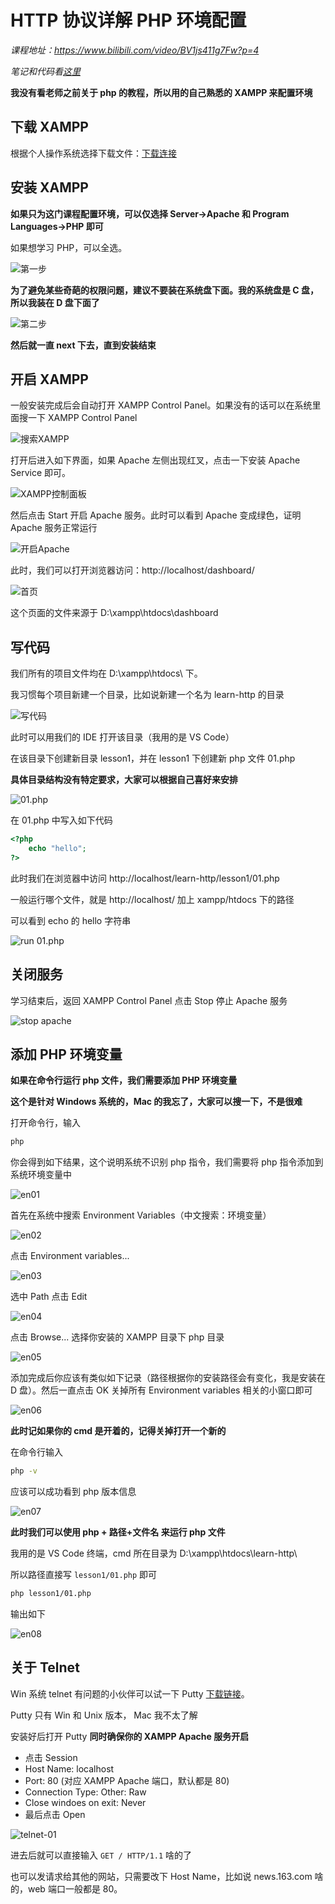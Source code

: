 # HTTP 协议详解 PHP 环境配置

_课程地址：https://www.bilibili.com/video/BV1js411g7Fw?p=4_

_笔记和代码看[这里](./notes-and-codes/README.MD)_

**我没有看老师之前关于 php 的教程，所以用的自己熟悉的 XAMPP 来配置环境**

## 下载 XAMPP

根据个人操作系统选择下载文件：[下载连接](https://www.apachefriends.org/index.html)

## 安装 XAMPP

**如果只为这门课程配置环境，可以仅选择 Server->Apache 和 Program Languages->PHP 即可**

如果想学习 PHP，可以全选。

![第一步](./screenshots/install-01.png)

**为了避免某些奇葩的权限问题，建议不要装在系统盘下面。我的系统盘是 C 盘，所以我装在 D 盘下面了**

![第二步](./screenshots/install-02.png)

**然后就一直 next 下去，直到安装结束**

## 开启 XAMPP

一般安装完成后会自动打开 XAMPP Control Panel。如果没有的话可以在系统里面搜一下 XAMPP Control Panel

![搜索XAMPP](./screenshots/run-01.png)

打开后进入如下界面，如果 Apache 左侧出现红叉，点击一下安装 Apache Service 即可。

![XAMPP控制面板](./screenshots/run-02.png)

然后点击 Start 开启 Apache 服务。此时可以看到 Apache 变成绿色，证明 Apache 服务正常运行

![开启Apache](./screenshots/run-03.png)

此时，我们可以打开浏览器访问：http://localhost/dashboard/

![首页](./screenshots/run-04.png)

这个页面的文件来源于 D:\xampp\htdocs\dashboard

## 写代码

我们所有的项目文件均在 D:\xampp\htdocs\ 下。

我习惯每个项目新建一个目录，比如说新建一个名为 learn-http 的目录

![写代码](./screenshots/coding-01.png)

此时可以用我们的 IDE 打开该目录（我用的是 VS Code）

在该目录下创建新目录 lesson1，并在 lesson1 下创建新 php 文件 01.php

**具体目录结构没有特定要求，大家可以根据自己喜好来安排**

![01.php](./screenshots/coding-02.png)

在 01.php 中写入如下代码

```php
<?php
    echo "hello";
?>
```

此时我们在浏览器中访问 http://localhost/learn-http/lesson1/01.php

一般运行哪个文件，就是 http://localhost/ 加上 xampp/htdocs 下的路径

可以看到 echo 的 hello 字符串

![run 01.php](./screenshots/coding-03.png)

## 关闭服务

学习结束后，返回 XAMPP Control Panel 点击 Stop 停止 Apache 服务

![stop apache](./screenshots/run-03.png)

## 添加 PHP 环境变量

**如果在命令行运行 php 文件，我们需要添加 PHP 环境变量**

**这个是针对 Windows 系统的，Mac 的我忘了，大家可以搜一下，不是很难**

打开命令行，输入

```bash
php
```

你会得到如下结果，这个说明系统不识别 php 指令，我们需要将 php 指令添加到系统环境变量中

![en01](./screenshots/en-01.png)

首先在系统中搜索 Environment Variables（中文搜索：环境变量）

![en02](./screenshots/en-02.png)

点击 Environment variables...

![en03](./screenshots/en-03.png)

选中 Path 点击 Edit

![en04](./screenshots/en-04.png)

点击 Browse... 选择你安装的 XAMPP 目录下 php 目录

![en05](./screenshots/en-05.png)

添加完成后你应该有类似如下记录（路径根据你的安装路径会有变化，我是安装在 D 盘）。然后一直点击 OK 关掉所有 Environment variables 相关的小窗口即可

![en06](./screenshots/en-06.png)

**此时记如果你的 cmd 是开着的，记得关掉打开一个新的**

在命令行输入

```bash
php -v
```

应该可以成功看到 php 版本信息

![en07](./screenshots/en-07.png)

**此时我们可以使用 php + 路径+文件名 来运行 php 文件**

我用的是 VS Code 终端，cmd 所在目录为 D:\xampp\htdocs\learn-http\

所以路径直接写 `lesson1/01.php` 即可

```bash
php lesson1/01.php
```

输出如下

![en08](./screenshots/en-08.png)

## 关于 Telnet

Win 系统 telnet 有问题的小伙伴可以试一下 Putty [下载链接](https://www.chiark.greenend.org.uk/~sgtatham/putty/latest.html)。

Putty 只有 Win 和 Unix 版本， Mac 我不太了解

安装好后打开 Putty **同时确保你的 XAMPP Apache 服务开启**

-   点击 Session
-   Host Name: localhost
-   Port: 80 (对应 XAMPP Apache 端口，默认都是 80)
-   Connection Type: Other: Raw
-   Close windoes on exit: Never
-   最后点击 Open

![telnet-01](./screenshots/telnet-01.png)

进去后就可以直接输入 `GET / HTTP/1.1` 啥的了

也可以发请求给其他的网站，只需要改下 Host Name，比如说 news.163.com 啥的，web 端口一般都是 80。
